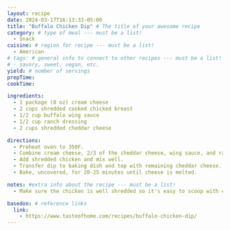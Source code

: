 ```yaml
---
layout: recipe
date: 2024-03-17T16:13:33-05:00
title: "Buffalo Chicken Dip" # The title of your awesome recipe
category: # type of meal --- must be a list!
  - Snack
cuisine: # region for recipe --- must be a list!
  - American
# tags: # general info to connect to other recipes --- must be a list!
# - savory, sweet, vegan, etc.
yield: # number of servings
prepTime:
cookTime:

ingredients:
  - 1 package (8 oz) cream cheese
  - 2 cups shredded cooked chicked breast
  - 1/2 cup buffalo wing sauce
  - 1/2 cup ranch dressing
  - 2 cups shredded cheddar cheese

directions:
  - Preheat oven to 350F.
  - Combine cream cheese, 2/3 of the cheddar cheese, wing sauce, and ranch in a pot and melt together at medium-low heat.
  - Add shredded chicken and mix well.
  - Transfer dip to baking dish and top with remaining cheddar cheese.
  - Bake, uncovered, for 20-25 minutes until cheese is melted.

notes: #extra info about the recipe --- must be a list!
  - Make sure the chicken is well shredded so it's easy to scoop with chips/carrots or celery.

basedon: # reference links
  link:
    - https://www.tasteofhome.com/recipes/buffalo-chicken-dip/
---
```

